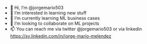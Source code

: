 - 👋 Hi, I’m @jorgemario503
- 👀 I’m interested in learning new stuff
- 🌱 I’m currently learning ML business cases
- 💞️ I’m looking to collaborate on ML projects
- 📫 You can reach me via twitter @jorgemario503 or via linkedin https://sv.linkedin.com/in/jorge-mario-melendez

<!---
jorgemario503/jorgemario503 is a ✨ special ✨ repository because its `README.md` (this file) appears on your GitHub profile.
You can click the Preview link to take a look at your changes.
--->
